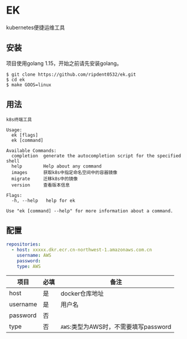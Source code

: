 # EK

kubernetes便捷运维工具

## 安装
项目使用golang 1.15，开始之前请先安装golang。
```shell
$ git clone https://github.com/ripdent0532/ek.git
$ cd ek
$ make GOOS=linux
```
## 用法
```shell
k8s终端工具

Usage:
  ek [flags]
  ek [command]

Available Commands:
  completion  generate the autocompletion script for the specified shell
  help        Help about any command
  images      获取k8s中指定命名空间中的容器镜像
  migrate     迁移k8s中的镜像
  version     查看版本信息

Flags:
  -h, --help   help for ek

Use "ek [command] --help" for more information about a command.
```

## 配置
```yaml
repositories:
  - host: xxxxx.dkr.ecr.cn-northwest-1.amazonaws.com.cn
    username: AWS
    password:
    type: AWS
```


| 项目  | 必填 | 备注 |
| ------------- | ------------- | ------------- |
| host  | 是  | docker仓库地址 |
| username  | 是  | 用户名 |
| password | 否
| type | 否 | `AWS`:类型为AWS时，不需要填写password
